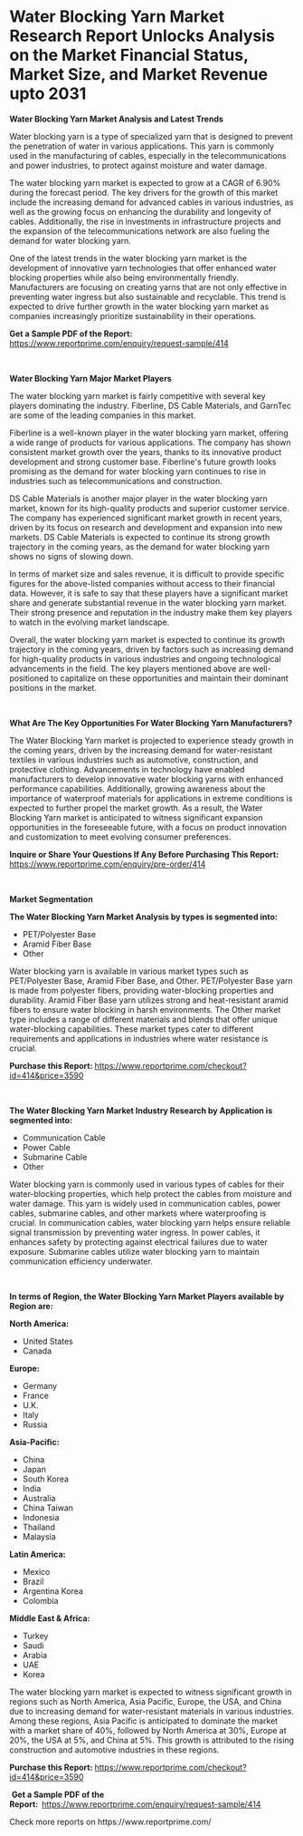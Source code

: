 <p><h1>Water Blocking Yarn Market Research Report Unlocks Analysis on the Market Financial Status, Market Size, and Market Revenue upto 2031</h1></p><p><strong>Water Blocking Yarn Market Analysis and Latest Trends</strong></p>
<p><p>Water blocking yarn is a type of specialized yarn that is designed to prevent the penetration of water in various applications. This yarn is commonly used in the manufacturing of cables, especially in the telecommunications and power industries, to protect against moisture and water damage.</p><p>The water blocking yarn market is expected to grow at a CAGR of 6.90% during the forecast period. The key drivers for the growth of this market include the increasing demand for advanced cables in various industries, as well as the growing focus on enhancing the durability and longevity of cables. Additionally, the rise in investments in infrastructure projects and the expansion of the telecommunications network are also fueling the demand for water blocking yarn.</p><p>One of the latest trends in the water blocking yarn market is the development of innovative yarn technologies that offer enhanced water blocking properties while also being environmentally friendly. Manufacturers are focusing on creating yarns that are not only effective in preventing water ingress but also sustainable and recyclable. This trend is expected to drive further growth in the water blocking yarn market as companies increasingly prioritize sustainability in their operations.</p></p>
<p><strong>Get a Sample PDF of the Report:&nbsp;</strong> <a href="https://www.reportprime.com/enquiry/request-sample/414">https://www.reportprime.com/enquiry/request-sample/414</a></p>
<p>&nbsp;</p>
<p><strong>Water Blocking Yarn Major Market Players</strong></p>
<p><p>The water blocking yarn market is fairly competitive with several key players dominating the industry. Fiberline, DS Cable Materials, and GarnTec are some of the leading companies in this market.</p><p>Fiberline is a well-known player in the water blocking yarn market, offering a wide range of products for various applications. The company has shown consistent market growth over the years, thanks to its innovative product development and strong customer base. Fiberline's future growth looks promising as the demand for water blocking yarn continues to rise in industries such as telecommunications and construction.</p><p>DS Cable Materials is another major player in the water blocking yarn market, known for its high-quality products and superior customer service. The company has experienced significant market growth in recent years, driven by its focus on research and development and expansion into new markets. DS Cable Materials is expected to continue its strong growth trajectory in the coming years, as the demand for water blocking yarn shows no signs of slowing down.</p><p>In terms of market size and sales revenue, it is difficult to provide specific figures for the above-listed companies without access to their financial data. However, it is safe to say that these players have a significant market share and generate substantial revenue in the water blocking yarn market. Their strong presence and reputation in the industry make them key players to watch in the evolving market landscape.</p><p>Overall, the water blocking yarn market is expected to continue its growth trajectory in the coming years, driven by factors such as increasing demand for high-quality products in various industries and ongoing technological advancements in the field. The key players mentioned above are well-positioned to capitalize on these opportunities and maintain their dominant positions in the market.</p></p>
<p>&nbsp;</p>
<p><strong>What Are The Key Opportunities For Water Blocking Yarn Manufacturers?</strong></p>
<p><p>The Water Blocking Yarn market is projected to experience steady growth in the coming years, driven by the increasing demand for water-resistant textiles in various industries such as automotive, construction, and protective clothing. Advancements in technology have enabled manufacturers to develop innovative water blocking yarns with enhanced performance capabilities. Additionally, growing awareness about the importance of waterproof materials for applications in extreme conditions is expected to further propel the market growth. As a result, the Water Blocking Yarn market is anticipated to witness significant expansion opportunities in the foreseeable future, with a focus on product innovation and customization to meet evolving consumer preferences.</p></p>
<p><strong>Inquire or Share Your Questions If Any Before Purchasing This Report:</strong> <a href="https://www.reportprime.com/enquiry/pre-order/414">https://www.reportprime.com/enquiry/pre-order/414</a></p>
<p>&nbsp;</p>
<p><strong>Market Segmentation</strong></p>
<p><strong>The Water Blocking Yarn Market Analysis by types is segmented into:</strong></p>
<p><ul><li>PET/Polyester Base</li><li>Aramid Fiber Base</li><li>Other</li></ul></p>
<p><p>Water blocking yarn is available in various market types such as PET/Polyester Base, Aramid Fiber Base, and Other. PET/Polyester Base yarn is made from polyester fibers, providing water-blocking properties and durability. Aramid Fiber Base yarn utilizes strong and heat-resistant aramid fibers to ensure water blocking in harsh environments. The Other market type includes a range of different materials and blends that offer unique water-blocking capabilities. These market types cater to different requirements and applications in industries where water resistance is crucial.</p></p>
<p><strong>Purchase this Report:&nbsp;</strong><a href="https://www.reportprime.com/checkout?id=414&price=3590">https://www.reportprime.com/checkout?id=414&price=3590</a></p>
<p>&nbsp;</p>
<p><strong>The Water Blocking Yarn Market Industry Research by Application is segmented into:</strong></p>
<p><ul><li>Communication Cable</li><li>Power Cable</li><li>Submarine Cable</li><li>Other</li></ul></p>
<p><p>Water blocking yarn is commonly used in various types of cables for their water-blocking properties, which help protect the cables from moisture and water damage. This yarn is widely used in communication cables, power cables, submarine cables, and other markets where waterproofing is crucial. In communication cables, water blocking yarn helps ensure reliable signal transmission by preventing water ingress. In power cables, it enhances safety by protecting against electrical failures due to water exposure. Submarine cables utilize water blocking yarn to maintain communication efficiency underwater.</p></p>
<p>&nbsp;</p>
<p><strong>In terms of Region, the Water Blocking Yarn Market Players available by Region are:</strong></p>
<p>
    <p> <strong> North America: </strong>
        <ul>
            <li>United States</li>
            <li>Canada</li>
        </ul>
        </p> 
    <p> <strong> Europe: </strong>
        <ul>
            <li>Germany</li>
            <li>France</li>
            <li>U.K.</li>
            <li>Italy</li>
            <li>Russia</li>
        </ul>
        </p> 
    <p> <strong> Asia-Pacific: </strong>
        <ul>
            <li>China</li>
            <li>Japan</li>
            <li>South Korea</li>
            <li>India</li>
            <li>Australia</li>
            <li>China Taiwan</li>
            <li>Indonesia</li>
            <li>Thailand</li>
            <li>Malaysia</li>
        </ul>
        </p> 
    <p> <strong> Latin America: </strong>
        <ul>
            <li>Mexico</li>
            <li>Brazil</li>
            <li>Argentina Korea</li>
            <li>Colombia</li>
        </ul>
        </p> 
    <p> <strong> Middle East & Africa: </strong>
        <ul>
            <li>Turkey</li>
            <li>Saudi</li>
            <li>Arabia</li>
            <li>UAE</li>
            <li>Korea</li>
        </ul>
    </p>
    </p>
<p><p>The water blocking yarn market is expected to witness significant growth in regions such as North America, Asia Pacific, Europe, the USA, and China due to increasing demand for water-resistant materials in various industries. Among these regions, Asia Pacific is anticipated to dominate the market with a market share of 40%, followed by North America at 30%, Europe at 20%, the USA at 5%, and China at 5%. This growth is attributed to the rising construction and automotive industries in these regions.</p></p>
<p><strong>Purchase this Report: </strong><a href="https://www.reportprime.com/checkout?id=414&price=3590">https://www.reportprime.com/checkout?id=414&price=3590</a></p>
<p>&nbsp;<strong>Get a Sample PDF of the Report:&nbsp;&nbsp;</strong><a href="https://www.reportprime.com/enquiry/request-sample/414">https://www.reportprime.com/enquiry/request-sample/414</a></p>
<p><strong></strong></p>
<p>Check more reports on https://www.reportprime.com/</p>